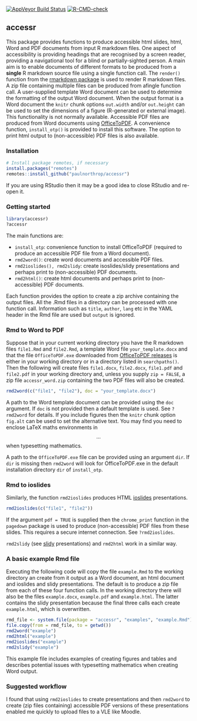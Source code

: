 
<!-- README.md is generated from README.Rmd. Please edit that file -->

[![AppVeyor Build
Status](https://ci.appveyor.com/api/projects/status/github/paulnorthrop/stat0002?branch=master&svg=true)](https://ci.appveyor.com/project/paulnorthrop/stat0002)
[![R-CMD-check](https://github.com/paulnorthrop/accessr/workflows/R-CMD-check/badge.svg)](https://github.com/paulnorthrop/accessr/actions)

## accessr

This package provides functions to produce accessible html slides, html,
Word and PDF documents from input R markdown files. One aspect of
accessibility is providing headings that are recognised by a screen
reader, providing a navigational tool for a blind or partially-sighted
person. A main aim is to enable documents of different formats to be
produced from a **single** R markdown source file using a single
function call. The `render()` function from the [rmarkdown
package](https://cran.r-project.org/package=rmarkdown) is used to render
R markdown files. A zip file containing multiple files can be produced
from afingle function call. A user-supplied template Word document can
be used to determine the formatting of the output Word document. When
the output format is a Word document the `knitr` chunk options
`out.width` and/or `out.height` can be used to set the dimensions of a
figure (R-generated or external image). This functionality is not
normally available. Accessible PDF files are produced from Word
documents using [OfficeToPDF](https://github.com/cognidox/OfficeToPDF).
A convenience function, `install_otp()` is provided to install this
software. The option to print html output to (non-accessible) PDF files
is also available.

### Installation

``` r
# Install package remotes, if necessary
install.packages("remotes")
remotes::install_github("paulnorthrop/accessr")
```

If you are using RStudio then it may be a good idea to close RStudio and
re-open it.

### Getting started

``` r
library(accessr)
?accessr
```

The main functions are:

-   `install_otp`: convenience function to install OfficeToPDF (required
    to produce an accessible PDF file from a Word document).
-   `rmd2word()`: create word documents and accessible PDF files.
-   `rmd2ioslides(), rmd2slidy`: create isoslides/slidy presentations
    and perhaps print to (non-accessible) PDF documents.
-   `rmd2html()`: create html documents and perhaps print to
    (non-accessible) PDF documents.

Each function provides the option to create a zip archive containing the
output files. All the .Rmd files in a directory can be processed with
one function call. Information such as `title`, `author`, `lang` etc in
the YAML header in the Rmd file are used but `output` is ignored.

### Rmd to Word to PDF

Suppose that in your current working directory you have the R markdown
files `file1.Rmd` and `file2.Rmd`, a template Word file
`your_template.docx` and that the file `OfficeToPDF.exe` downloaded from
[OfficeToPDF releases](https://github.com/cognidox/OfficeToPDF/releases)
is either in your working directory or in a directory listed in
`searchpaths()`. Then the following will create files `file1.docx`,
`file2.docx`, `file1.pdf` and `file2.pdf` in your working directory and,
unless you supply `zip = FALSE`, a zip file `accessr_word.zip`
containing the two PDF files will also be created.

``` r
rmd2word(c("file1", "file2"), doc = "your_template.docx")
```

A path to the Word template document can be provided using the `doc`
argument. If `doc` is not provided then a default template is used. See
`?rmd2word` for details. If you include figures then the `knitr` chunk
option `fig.alt` can be used to set the alternative text. You may find
you need to enclose LaTeX maths environments in $$ … $$ when typesetting
mathematics.

A path to the `OfficeToPDF.exe` file can be provided using an argument
`dir`. If `dir` is missing then `rmd2word` will look for OfficeToPDF.exe
in the default installation directory `dir` of `install_otp`.

### Rmd to ioslides

Similarly, the function `rmd2ioslides` produces HTML
[ioslides](https://bookdown.org/yihui/rmarkdown/ioslides-presentation.html)
presentations.

``` r
rmd2ioslides(c("file1", "file2"))
```

If the argument `pdf = TRUE` is supplied then the `chrome_print`
function in the `pagedown` package is used to produce (non-accessible)
PDF files from these slides. This requires a secure internet connection.
See `?rmd2ioslides`.

`rmd2slidy` (see
[slidy](https://bookdown.org/yihui/rmarkdown/slidy-presentation.html)
presentations) and `rmd2html` work in a similar way.

### A basic example Rmd file

Executing the following code will copy the file `example.Rmd` to the
working directory an create from it output as a Word document, an html
document and ioslides and slidy presentations. The default is to produce
a zip file from each of these four function calls. In the working
directory there will also be the files `example.docx`, `example.pdf` and
`example.html`. The latter contains the slidy presentation because the
final three calls each create `example.html`, which is overwritten.

``` r
rmd_file <- system.file(package = "accessr", "examples", "example.Rmd")
file.copy(from = rmd_file, to = getwd())
rmd2word("example")
rmd2html("example")
rmd2ioslides("example")
rmd2slidy("example")
```

This example file includes examples of creating figures and tables and
describes potential issues with typesetting mathematics when creating
Word output.

### Suggested workflow

I found that using `rmd2ioslides` to create presentations and then
`rmd2word` to create (zip files containing) accessible PDF versions of
these presentations enabled me quickly to upload files to a VLE like
Moodle.
